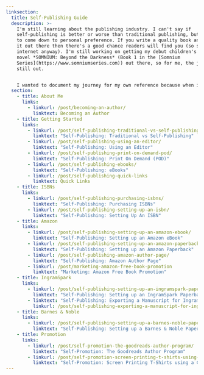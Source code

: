 ```yaml
---
linksection:
  title: Self-Publishing Guide
  description: >-
    I'm still learning about the publishing industry. I can't say if
    self-publishing is better or worse than traditional publishing, but it seems
    to come down to personal preference. If you write a quality book and can get
    it out there then there's a good chance readers will find you (so says the
    internet anyway). I'm still working on getting my debut children's fantasy
    novel *SOMNIUM: Beyond the Darkness* (Book 1 in the [Somnium
    Series](https://www.somniumseries.com)) out there, so for me, the jury is
    still out.


    I wanted to document my journey for my own reference because when it's time to get book 2 out there I'm going to need this! I'm a big DIYer and self-publishing my book has been no different. So far I've done everything myself (and by everything I mean everything - from setting up my website to formatting my files for print). To give credit where credit is due, my talented artist/husband created my cover, but since he doesn't so that for a living I consider it part of my DIY journey. If you're planning to self-publish your book and want to try doing it yourself as well then you might find some of these posts helpful.
  section:
    - title: About Me
      links:
        - linkurl: /post/becoming-an-author/
          linktext: Becoming an Author
    - title: Getting Started
      links:
        - linkurl: /post/self-publishing-traditional-vs-self-publishing/
          linktext: "Self-Publishing: Traditional vs Self-Publishing"
        - linkurl: /post/self-publishing-using-an-editor/
          linktext: "Self-Publishing: Using an Editor"
        - linkurl: /post/self-publishing-print-on-demand-pod/
          linktext: "Self-Publishing: Print On Demand (POD)"
        - linkurl: /post/self-publishing-ebooks/
          linktext: "Self-Publishing: eBooks"
        - linkurl: /post/self-publishing-quick-links
          linktext: Quick Links
    - title: ISBNs
      links:
        - linkurl: /post/self-publishing-purchasing-isbns/
          linktext: "Self-Publishing: Purchasing ISBNs"
        - linkurl: /post/self-publishing-setting-up-an-isbn/
          linktext: "Self-Publishing: Setting Up An ISBN"
    - title: Amazon
      links:
        - linkurl: /post/self-publishing-setting-up-an-amazon-ebook/
          linktext: "Self-Publishing: Setting up an Amazon eBook"
        - linkurl: /post/self-publishing-setting-up-an-amazon-paperback/
          linktext: "Self-Publishing: Setting up an Amazon Paperback"
        - linkurl: /post/self-publishing-amazon-author-page/
          linktext: "Self-Publishing: Amazon Author Page"
        - linkurl: /post/marketing-amazon-free-book-promotion
          linktext: "Marketing: Amazon Free Book Promotion"
    - title: IngramSpark
      links:
        - linkurl: /post/self-publishing-setting-up-an-ingramspark-paperback/
          linktext: "Self-Publishing: Setting up an IngramSpark Paperback"
        - linktext: "Self-Publishing: Exporting a Manuscript for IngramSpark"
          linkurl: /post/self-publishing-exporting-a-manuscript-for-ingramspark/
    - title: Barnes & Noble
      links:
        - linkurl: /post/self-publishing-setting-up-a-barnes-noble-paperback/
          linktext: "Self-Publishing: Setting up a Barnes & Noble Paperback"
    - title: Promotion
      links:
        - linkurl: /post/self-promotion-the-goodreads-author-program/
          linktext: "Self-Promotion: The Goodreads Author Program"
        - linkurl: /post/self-promotion-screen-printing-t-shirts-using-a-cricut
          linktext: "Self-Promotion: Screen Printing T-Shirts using a Cricut"
---
```

